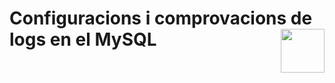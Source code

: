 # Configuracions i comprovacions de logs en el MySQL <img align="right" width="70" src="../imatges/logs.ico"/>